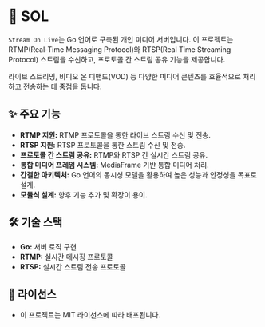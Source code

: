 # 🚀 SOL

`Stream On Live`는 Go 언어로 구축된 개인 미디어 서버입니다. 이 프로젝트는 RTMP(Real-Time Messaging Protocol)와 RTSP(Real Time Streaming Protocol) 스트림을 수신하고, 프로토콜 간 스트림 공유 기능을 제공합니다.

라이브 스트리밍, 비디오 온 디맨드(VOD) 등 다양한 미디어 콘텐츠를 효율적으로 처리하고 전송하는 데 중점을 둡니다.

## ✨ 주요 기능

* **RTMP 지원:** RTMP 프로토콜을 통한 라이브 스트림 수신 및 전송.
* **RTSP 지원:** RTSP 프로토콜을 통한 스트림 수신 및 전송.
* **프로토콜 간 스트림 공유:** RTMP와 RTSP 간 실시간 스트림 공유.
* **통합 미디어 프레임 시스템:** MediaFrame 기반 통합 미디어 처리.
* **간결한 아키텍처:** Go 언어의 동시성 모델을 활용하여 높은 성능과 안정성을 목표로 설계.
* **모듈식 설계:** 향후 기능 추가 및 확장이 용이.

## 🛠️ 기술 스택

* **Go:** 서버 로직 구현
* **RTMP:** 실시간 메시징 프로토콜
* **RTSP:** 실시간 스트림 전송 프로토콜
 

## 📄 라이선스
* 이 프로젝트는 MIT 라이선스에 따라 배포됩니다.